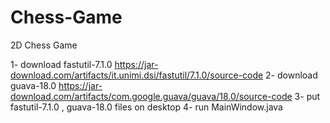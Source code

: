 # Chess-Game
2D Chess Game 

1- download fastutil-7.1.0  https://jar-download.com/artifacts/it.unimi.dsi/fastutil/7.1.0/source-code
2- download guava-18.0  https://jar-download.com/artifacts/com.google.guava/guava/18.0/source-code
3- put fastutil-7.1.0 , guava-18.0 files on desktop
4- run MainWindow.java
